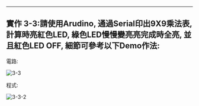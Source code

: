 ____
實作 3-3:請使用Arudino, 通過Serial印出9X9乘法表, 計算時亮紅色LED, 綠色LED慢慢變亮亮完成時全亮, 並且紅色LED OFF, 細節可參考以下Demo作法:
----
電路:

![3-3](https://user-images.githubusercontent.com/89326999/138240010-2c24dfe3-bd61-4191-b7e2-6f53ff618269.png)

程式:

![3-3-2](https://user-images.githubusercontent.com/89326999/138240047-fbbf378b-dd41-4a56-9286-72c42d51d6b8.png)
